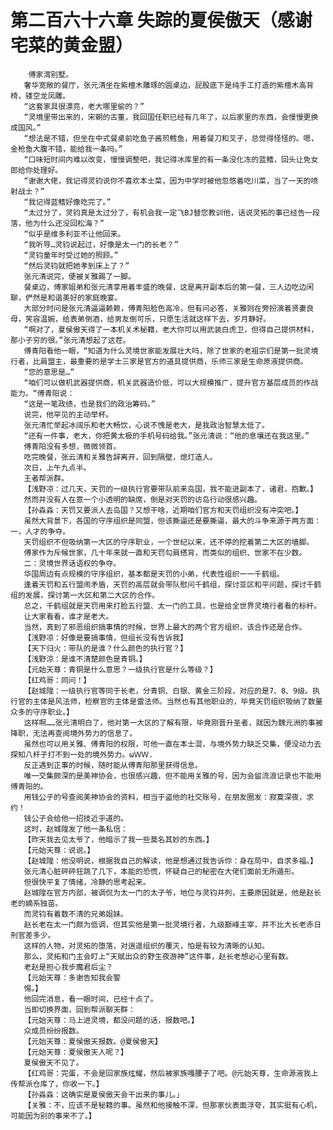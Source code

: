 # 第二百六十六章 失踪的夏侯傲天（感谢宅菜的黄金盟）
        傅家湾别墅。
       奢华宽敞的餐厅，张元清坐在紫檀木雕琢的圆桌边，屁股底下是纯手工打造的紫檀木高背椅，镂空龙凤雕。
       “这套家具很漂亮，老大哪里偷的？”
       “灵境里带出来的，宋朝的古董，我回国任职已经有几年了，以后家里的东西，会慢慢更换成国风。”
       “想法是不错，但坐在中式餐桌前吃鱼子酱煎鳕鱼，用着餐刀和叉子，总觉得怪怪的。嗯，金枪鱼大腹不错，能给我一条吗。”
       “口味短时间内难以改变，慢慢调整吧，我记得冰库里的有一条没化冻的蓝鳍，回头让免女郎给你处理好。
       “谢谢大佬，我记得灵钧说你不喜欢本士菜，因为中学时被他忽悠着吃川菜，当了一天的喷射战士？”
       “我记得蓝鳍好像吃完了。”
       “太过分了，灵钧真是太过分了，有机会我一定飞BJ替您教训他，话说灵拓的事已经告一段落，他为什么还没回松海？”
       “似乎是维多利亚不让他回来。
       “我听导…灵钧说起过，好像是太一门的长老？”
       “灵钧童年时受过她的照顾。”
       “然后灵钧就把她孝到床上了？”
       张元清说完，便被关雅踢了一脚。
       餐桌边，傅家姐弟和张元清享用着丰盛的晚餐，这是离开副本后的第一餐，三人边吃边闲聊，俨然是和谐美好的家庭晚宴。
       大部分时问是张元清逼逼赖赖，傅青阳脸色高冷，但有问必答，关雅则在旁扮演着贤妻良母，笑容温婉，给表弟倒酒，给男友倒可乐，只愿生活就这样下去，岁月静好。
       “啊对了，夏侯傲天得了一本机关术秘籍，老大你可以用武装白虎卫，但得自己提供材料，那小子穷的很。”张元清想起了这茬。
       傅青阳看他一眼，“知道为什么灵境世家能发展壮大吗，除了世家的老祖宗们是第一批灵境行者，比肩盟主，最重要的是学士三家是官方的道具提供商，乐师三家是生命原液提供商。
       “您的意思是…”
       “咱们可以做机武器提供商，机关武器造价低，可以大规模推广，提升官方基层成员的作战能力。“傅青阳说：
       “这是一笔政绩，也是我们的政治筹码。”
       说完，他罕见的主动举杯。
       张元清忙举起冰阔乐和老大畅饮，心说不愧是老大，是我政治智慧太低了。
       “还有一件事，老大，你把黄太极的手机号码给我。”张元清说：“他的息壤还在我这里。”
       傅青阳没有多想，微微领首。
       吃完晚餐，张云清和关雅告辞离开，回到隔壁，熄灯造人。
       次日，上午九点半。
       王者帮派群。
       【浅野凉：过几天，天罚的一级执行官要带队前来岛国，我不能进副本了，诸君，抱歉。】
       然而并没有人在意一个小透明的缺席，倒是对天罚的访岛行动很感兴趣。
       【孙淼淼：天罚又要派人去岛国？又想干啥，近期咱们官方和天罚组织没有冲突吧。】
       虽然大背景下，各国的守序组织是同盟，但该撕逼还是要撕逼，最大的斗争来源于两方面：一，人才的争夺。
       天罚组织不但吸纳第一大区的守序职业，一个世纪以来，还不停的挖着第二大区的墙脚。
       傅家作为斥候世家，几十年来就一直和天罚勾肩搭背，而类似的组织、世家不在少数。
       二：灵境世界话语权的争夺。
       华国周边有点规模的守序组织，基本都是天罚的小弟，代表性组织一一千鹤组。
       逢着天罚和五行盟闹矛盾，天罚的高层就会带队慰问千鹤组，探讨亚区和平问题，探讨千鹤组的发展，探讨第一大区和第二大区的合作。
       总之，千鹤组就是天罚用来打脸五行盟、太一门的工具，也是给全世界灵境行者看的标杆。
       让大家看看，谁才是老大。
       当然，真到了邪恶组织搞事情的时候，世界上最大的两个官方组织，该合作还是合作。
       【浅野凉：好像是要搞事情，但组长没有告诉我】
       【天下归火：带队的是谁？什么颜色的执行官？】
       【浅野涼：是谁不清楚颜色是青铜。】
       【元始天尊：青铜是什么意思？一级执行官是什么等级？】
       【红鸡哥：同问！】
       【赵城隍：一级执行官等同于长老，分青铜、白银、黄金三阶段，对应的是7、8、9级。执行官的主体是风法师，检察官的主体是雷法师。当然也有其他职业的，毕竟天罚组织吸纳了数量众多的守序职业。】
       这样啊……张元清明白了，他对第一大区的了解有限，毕竟刚晋升圣者，就因为魏元洲的事被降职，无法再查阅境外势力的信息了。
       虽然也可以用关雅、傅青阳的权限，可他一直在本士混，与境外势力缺乏交集，便没动力去探知八杆子打不到一处的境外势力。ωＷＷ.
       反正遇到正事的时候，随时能从傅青阳那里获得信息。
       唯一交集颇深的是美神协会，也很感兴趣，但不能用关雅的号，因为会留流浪记录也不能用傅青阳的。
       用钱公子的号查阅美神协会的资料，相当于盗他的社交账号，在朋友圈发：寂寞深夜，求约！
       钱公子会给他一招技近乎道的。
       这时，赵城隍发了他一条私信：
       【昨天我去见太爷了，他暗示了我一些莫名其妙的东西。】
       【元始天尊：说说。】
       【赵城隍：他没明说，根据我自己的解读，他是想通过我告诉你：身在局中，自求多福。】
       张元清心脏砰砰狂跳了几下，本能的恐慌，怀疑自己的秘密在大佬们面前无所遁形。
       但很快平复了情绪，冷静的思考起来。
       赵城隍在官方内部，被调侃为太一门的太子爷，地位与灵钧并列，主要原因就是，他是赵长老的嫡系独苗。
       而灵钧有着数不清的兄弟姐妹。
       赵长老在太一门颇为低调，但其实他是第一批灵境行者，九级巅峰主宰，并不比大长老赤日刑官差多少。
       这样的人物，对灵拓的堕落，对逍遥组织的覆灭，怕是有较为清晰的认知。
       那么，灵拓和门主会盯上“天赋出众的野生夜游神”这件事，赵长老想必心里有数。
       老赵是担心我步魔君后尘？
       【元始天尊：多谢告知我会警
       惕。】
       他回完消息，看一眼时间，已经十点了。
       当即切换界面，回到帮派聊天群：
       【元始天尊：马上进灵境，都没问题的话，报数吧。】
       众成员纷纷报数。
       【元始天尊：夏侯傲天报数。@夏侯傲天】
       【元始天尊：夏侯傲天人呢？】
       夏侯傲天不见了。
       【红鸡哥：完蛋，不会是回家族炫耀，然后被家族嘎腰子了吧。@元始天尊，生命源液我上传帮派仓库了，你收一下。】
       【孙淼淼：这确实是夏侯傲天会干出来的事儿。」
       【关雅：不，应该不是秘籍的事。虽然和他接触不深，但那家伙表面浮夸，其实挺有心机，可能因为别的事来不了。】